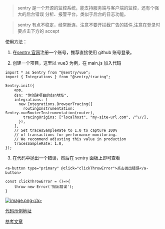 > sentry 是一个开源的监控系统，能支持服务端与客户端的监控，还有个强大的后台错误
> 分析、报警平台。类似于后台的日志功能。

> sentry 有点不稳定，经常断连，注意不要开拦截广告的插件,注意在登录时要点击下方的
> accept

使用方法：

1. 在[sentry 官网](https://sentry.io/welcome/)注册一个账号，推荐直接使用 github
   账号登录。

2. 创建一个项目，这里以 vue3 为例，在 main.js 加入代码

```
import * as Sentry from "@sentry/vue";
import { Integrations } from "@sentry/tracing";

Sentry.init({
    app,
    dsn: "你创建项目的dsn地址",
    integrations: [
      new Integrations.BrowserTracing({
        routingInstrumentation: Sentry.vueRouterInstrumentation(router),
        tracingOrigins: ["localhost", "my-site-url.com", /^\//],
      }),
    ],
    // Set tracesSampleRate to 1.0 to capture 100%
    // of transactions for performance monitoring.
    // We recommend adjusting this value in production
    tracesSampleRate: 1.0,
});
```

3. 在代码中抛出一个错误，然后在 sentry 面板上即可查看

```
<a-button type="primary" @click="clickThrowError">点击抛出错误</a-button>

const clickThrowError = ()=>{
    throw new Error('抛出错误');
}
```

<a data-fancybox title="image.png" href="https://p3-juejin.byteimg.com/tos-cn-i-k3u1fbpfcp/0479ca71932347b8a4fe97eb65142b07~tplv-k3u1fbpfcp-watermark.image?">![image.png](https://p3-juejin.byteimg.com/tos-cn-i-k3u1fbpfcp/0479ca71932347b8a4fe97eb65142b07~tplv-k3u1fbpfcp-watermark.image?)</a>

[代码示例地址](https://github.com/upJiang/vue3-sentry-test)

[参考文章](https://juejin.cn/post/6844903876789813256)
